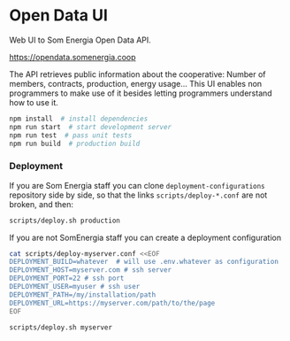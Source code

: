 # Open Data UI

Web UI to Som Energia Open Data API.

<https://opendata.somenergia.coop>

The API retrieves public information about the cooperative:
Number of members, contracts, production, energy usage...
This UI enables non programmers to make use of it
besides letting programmers understand how to use it.

```bash
npm install  # install dependencies
npm run start  # start development server
npm run test  # pass unit tests
npm run build  # production build
```

### Deployment

If you are Som Energia staff you can clone
`deployment-configurations` repository side by side,
so that the links `scripts/deploy-*.conf` are not broken,
and then:

```bash
scripts/deploy.sh production
```

If you are not SomEnergia staff you can create a deployment configuration
```bash
cat scripts/deploy-myserver.conf <<EOF
DEPLOYMENT_BUILD=whatever  # will use .env.whatever as configuration
DEPLOYMENT_HOST=myserver.com # ssh server
DEPLOYMENT_PORT=22 # ssh port
DEPLOYMENT_USER=myuser # ssh user
DEPLOYMENT_PATH=/my/installation/path
DEPLOYMENT_URL=https://myserver.com/path/to/the/page
EOF

scripts/deploy.sh myserver
```



